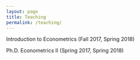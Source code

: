 ```yaml
---
layout: page
title: Teaching
permalink: /teaching/
---
```


Introduction to Econometrics (Fall 2017, Spring 2018)

Ph.D. Econometrics II (Spring 2017, Spring 2018)